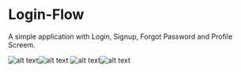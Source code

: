 # Login-Flow

A simple application with Login, Signup, Forgot Password and Profile Screem.

![alt text](https://github.com/vansh1sh/Login-Flow/blob/master/Screenshots/1.png)![alt text](https://github.com/vansh1sh/Login-Flow/blob/master/Screenshots/2.png)
![alt text](https://github.com/vansh1sh/Login-Flow/blob/master/Screenshots/3.png)![alt text](https://github.com/vansh1sh/Login-Flow/blob/master/Screenshots/4.png)
